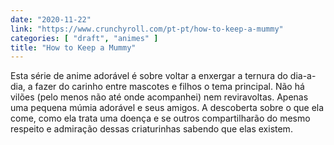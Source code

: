 ```yaml
---
date: "2020-11-22"
link: "https://www.crunchyroll.com/pt-pt/how-to-keep-a-mummy"
categories: [ "draft", "animes" ]
title: "How to Keep a Mummy"
---
```

Esta série de anime adorável é sobre voltar a enxergar a ternura do dia-a-dia, a fazer do carinho entre mascotes e filhos o tema principal. Não há vilões (pelo menos não até onde acompanhei) nem reviravoltas. Apenas uma pequena múmia adorável e seus amigos. A descoberta sobre o que ela come, como ela trata uma doença e se outros compartilharão do mesmo respeito e admiração dessas criaturinhas sabendo que elas existem.
